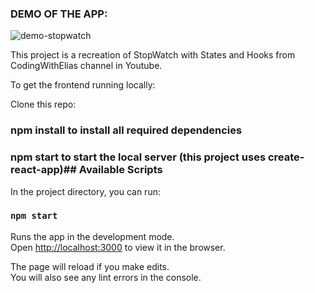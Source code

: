 ### DEMO OF THE APP:

![demo-stopwatch](https://user-images.githubusercontent.com/3372372/86607084-d6dbda00-bf76-11ea-9251-7de2c0926b21.gif)

This project is a recreation of StopWatch with States and Hooks from CodingWithElias channel in Youtube.

To get the frontend running locally:

Clone this repo:
### npm install to install all required dependencies
### npm start to start the local server (this project uses create-react-app)## Available Scripts

In the project directory, you can run:

### `npm start`

Runs the app in the development mode.<br />
Open [http://localhost:3000](http://localhost:3000) to view it in the browser.

The page will reload if you make edits.<br />
You will also see any lint errors in the console.

